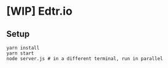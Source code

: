 # [WIP] Edtr.io

## Setup
```shell
yarn install
yarn start
node server.js # in a different terminal, run in parallel
```
